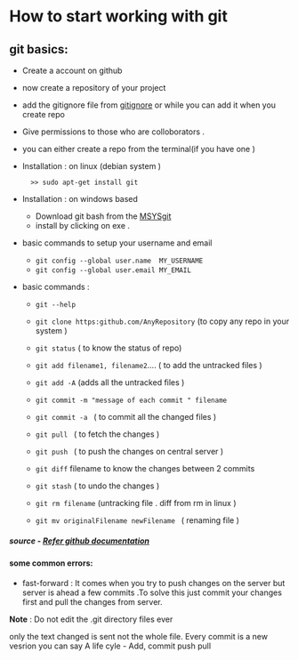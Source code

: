 # How to start working with git

## git basics:


* Create a account on github 
* now create a repository of your project
* add the gitignore file from [gitignore](http://www.gitignore.io/) or while you can add it when you create repo
* Give permissions to those who are colloborators .
    
    
    
* you can either create a repo from the terminal(if you have one )
    
    
* Installation : on linux (debian system )

        >> sudo apt-get install git   
        
* Installation : on windows based 
    
    * Download git bash from the [MSYSgit](https://code.google.com/p/msysgit/downloads/list?q=label:Featured)
    * install by clicking on exe .
    
* basic commands to setup your username and email 
    * `git config --global user.name  MY_USERNAME`
    * `git config --global user.email MY_EMAIL`
    
* basic commands :
    * `git --help` 
    * `git clone https:github.com/AnyRepository`  (to copy any repo in your system )
    * `git status` ( to know the status of repo)
    * `git add filename1, filename2`....       ( to add the untracked files )
    * `git add -A`        (adds all the untracked files )
    * `git commit -m "message of each commit " filename`
    * `git commit -a `    ( to commit all the changed files )
    * `git pull ` ( to fetch the changes )
    * `git push ` ( to push the changes on central server ) 
    
    * `git diff` filename to know the changes between 2 commits 
    
    * `git stash`  ( to undo the changes )
    * `git rm filename` (untracking file . diff from rm in linux )
    * `git mv originalFilename newFilename ` ( renaming file )
    
    
##### source - [Refer github documentation ](http://git-scm.com/doc) 


#### some common errors: 
* fast-forward : It comes when you try to push changes on the server but server is ahead a few commits .To
    solve this just commit your changes first and pull the changes from server. 
         

**Note** : Do not edit the .git directory files ever
    
    
only the text changed is sent not the whole file. 
Every commit is a new vesrion you can say
A life cyle - Add, commit push pull

    

    

 
